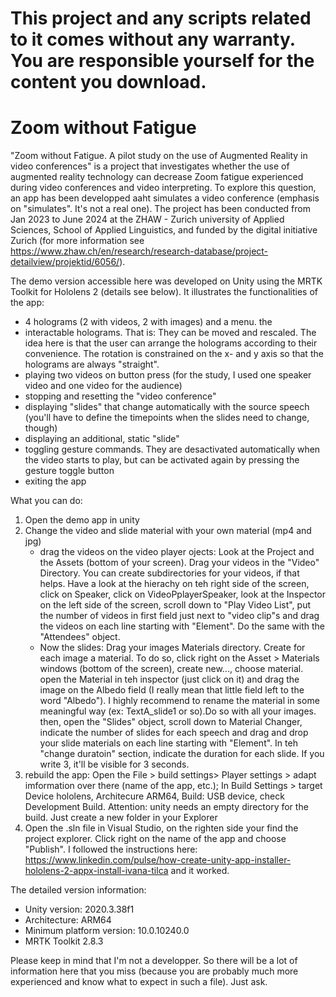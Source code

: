 # This project and any scripts related to it comes without any warranty. You are responsible yourself for the content you download.

# Zoom without Fatigue
"Zoom without Fatigue. A pilot study on the use of Augmented Reality in video conferences" is a project that investigates whether the use of augmented reality technology can decrease Zoom fatigue experienced during video conferences and video interpreting. To explore this question, an app has been developped aaht simulates a video conference (emphasis on "simulates". It's not a real one). 
The project has been conducted from Jan 2023 to June 2024 at the ZHAW - Zurich university of Applied Sciences, School of Applied Linguistics, and funded by the digital initiative Zurich (for more information see https://www.zhaw.ch/en/research/research-database/project-detailview/projektid/6056/). 

The demo version accessible here was developed on Unity using the MRTK Toolkit for Hololens 2 (details see below). It illustrates the functionalities of the app:
- 4 holograms (2 with videos, 2 with images) and a menu. the 
- interactable holograms. That is: They can be moved and rescaled. The idea here is that the user can arrange the holograms according to their convenience. The rotation is constrained on the x- and y axis so that the holograms are always "straight".
- playing two videos on button press (for the study, I used one speaker video and one video for the audience)
- stopping and resetting the "video conference"
- displaying "slides" that change automatically with the source speech (you'll have to define the timepoints when the slides need to change, though)
- displaying an additional, static "slide"
- toggling gesture commands. They are desactivated automatically when the video starts to play, but can be activated again by pressing the gesture toggle button
- exiting the app

What you can do:
1) Open the demo app in unity
2) Change the video and slide material with your own material (mp4 and jpg)
   - drag the videos on the video player ojects: Look at the Project and the Assets (bottom of your screen). Drag your videos in the "Video" Directory. You can create subdirectories for your videos, if that helps. Have a look at the hierachy on teh right side of the screen, click on Speaker, click on VideoPplayerSpeaker, look at the Inspector on the left side of the screen, scroll down to "Play Video List", put the number of videos in first field just next to "video clip"s and drag the videos on each line starting with "Element". Do the same with the "Attendees" object.
   - Now the slides: Drag your images Materials directory. Create for each image a material. To do so, click right on the Asset > Materials windows (bottom of the screen), create new..., choose material. open the Material in teh inspector (just click on it) and drag the image on the Albedo field (I really mean that little field left to the word "Albedo"). I highly recommend to rename the material in some meaningful way (ex: TextA_slide1 or so).Do so with all your images. then, open the "Slides" object, scroll down to Material Changer, indicate the number of slides for each speech and drag and drop your slide materials on each line starting with "Element". In teh "change duratoin" section, indicate the duration for each slide. If you write 3, it'll be visible for 3 seconds.
3) rebuild the app: Open the File > build settings> Player settings > adapt imformation over there (name of the app, etc.); In  Build Settings > target Device hololens, Architecure ARM64, Build: USB device, check Development Build. Attention: unity needs an empty directory for the build. Just create a new folder in your Explorer
4) Open the .sln file in Visual Studio, on the righten side your find the project explorer. Click right on the name of the app and choose "Publish". I followed the instructions here: https://www.linkedin.com/pulse/how-create-unity-app-installer-hololens-2-appx-install-ivana-tilca and it worked.

The detailed version information:
- Unity version: 2020.3.38f1
- Architecture: ARM64
- Minimum platform version: 10.0.10240.0
- MRTK Toolkit 2.8.3

Please keep in mind that I'm not a developper. So there will be a lot of information here that you miss (because you are probably much more experienced and know what to expect in such a file). Just ask. 
